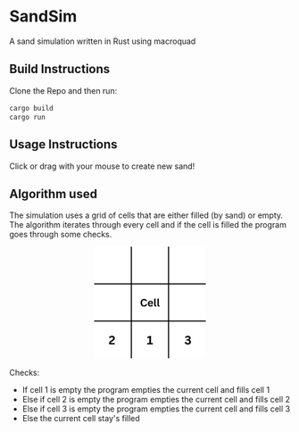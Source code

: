 # SandSim
A sand simulation written in Rust using macroquad
## Build Instructions
Clone the Repo and then run:
```
cargo build
cargo run
```
## Usage Instructions
Click or drag with your mouse to create new sand!

## Algorithm used
The simulation uses a grid of cells that are either filled (by sand) or empty. The algorithm iterates through every cell and if the cell is filled the program goes through some checks.
<p align="center" style="border-radius: 10%;">
  <img src="grid.png" alt="drawing" width="200" text-align="center"/>
</p>
Checks:

- If cell 1 is empty the program empties the current cell and fills cell 1
- Else if cell 2 is empty the program empties the current cell and fills cell 2
- Else if cell 3 is empty the program empties the current cell and fills cell 3
- Else the current cell stay's filled
